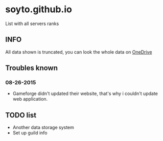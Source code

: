 # soyto.github.io

List with all servers ranks

## INFO

 All data shown is truncated, you can look the whole data on <a href="https://onedrive.live.com/redir?resid=A6F68B73AE6BAE48!106&authkey=!AFGSFbCYU9lEuSw&ithint=folder%2c" target="_blank">OneDrive</a>

## Troubles known

### 08-26-2015
- Gameforge didn't updated their website, that's why i couldn't update web application.

## TODO list

- Another data storage system
- Set up guild info
